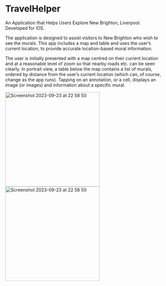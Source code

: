 # TravelHelper
An Application that Helps Users Explore New Brighton, Liverpool. Developed for IOS.

The application is designed to assist visitors to New Brighton who wish to see the murals. This app includes a map
and table and uses the user’s current location, to provide accurate location-based mural information.

The user is initially presented with a map centred on their current location and at a reasonable level of
zoom so that nearby roads etc. can be seen clearly. In portrait view, a table below the map contains a list of murals, ordered by distance from the user’s
current location (which can, of course, change as the app runs). Tapping on an annotation, or a cell, displays an image (or images) and information about a specific mural. 

<img width="300" positon = "center" alt="Screenshot 2023-09-23 at 22 58 50" src="https://github.com/ebin-sabu/TravelHelper/assets/49438210/7b487cdd-6866-46fc-8763-72ed3710deb3">

<img width="300" positon = "center" alt="Screenshot 2023-09-23 at 22 58 50" src="https://github.com/ebin-sabu/TravelHelper/assets/49438210/b21923b6-8fe8-4ccf-a8db-d9082d111e95">

